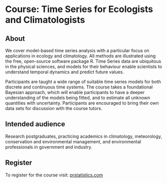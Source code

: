 # Course: Time Series for Ecologists and Climatologists

## About

We  cover model-based time series analysis with a particular focus on applications in ecology and climatology. All methods are illustrated using the free, open-source software package R. Time Series data are ubiquitous in the physical sciences, and models for their behaviour enable scientists to understand temporal dynamics and predict future values.

Participants are taught a wide range of suitable time series models for both discrete and continuous time systems. The course takes a foundational Bayesian approach, which will enable participants to have a deeper understanding of the models being fitted, and to estimate all unknown quantities with uncertainty. Participants are encouraged to bring their own data sets for discussion with the course tutors.

## Intended audience

Research postgraduates, practicing academics in climatology, meteorology, conservation and environmental management, and environmental professionals in government and industry.

## Register

To register for the course visit: [prstatistics.com](http://prstatistics.com)
